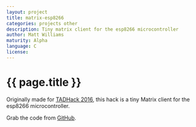 ```yaml
---
layout: project
title: matrix-esp8266
categories: projects other
description: Tiny matrix client for the esp8266 microcontroller
author: Matt Williams
maturity: Alpha
language: C
license: 
---
```


# {{ page.title }}
Originally made for [TADHack 2016](https://www.youtube.com/watch?v=X41RbOKTrbE&t=11m30s), this hack is a tiny Matrix client for the esp8266 microcontroller.

Grab the code from [GitHub](https://github.com/matt-williams/matrix-esp8266/).
